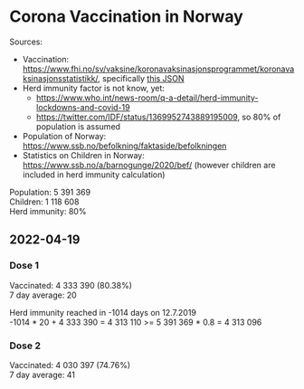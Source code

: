 # Corona Vaccination in Norway

Sources:

- Vaccination: <https://www.fhi.no/sv/vaksine/koronavaksinasjonsprogrammet/koronavaksinasjonsstatistikk/>, specifically [this JSON](https://www.fhi.no/api/chartdata/api/99119)
- Herd immunity factor is not know, yet:
  - <https://www.who.int/news-room/q-a-detail/herd-immunity-lockdowns-and-covid-19>
  - <https://twitter.com/IDF/status/1369952743889195009>, so 80% of population is assumed
- Population of Norway: <https://www.ssb.no/befolkning/faktaside/befolkningen>
- Statistics on Children in Norway: https://www.ssb.no/a/barnogunge/2020/bef/ (however children are included in herd immunity calculation)

Population: 5 391 369  
Children: 1 118 608  
Herd immunity: 80%  

## 2022-04-19

### Dose 1

Vaccinated: 4 333 390 (80.38%)  
7 day average: 20

Herd immunity reached in -1014 days on 12.7.2019  
-1014 * 20 + 4 333 390 = 4 313 110 >= 5 391 369 * 0.8 = 4 313 096

### Dose 2

Vaccinated: 4 030 397 (74.76%)  
7 day average: 41

